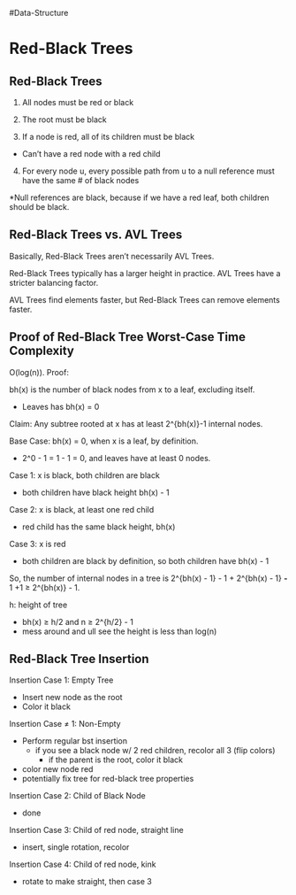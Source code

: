 #Data-Structure 
# Red-Black Trees

## Red-Black Trees

1.  All nodes must be red or black
    
2.  The root must be black
    
3.  If a node is red, all of its children must be black
    

-   Can’t have a red node with a red child

4.  For every node u, every possible path from u to a null reference must have the same # of black nodes

*Null references are black, because if we have a red leaf, both children should be black.

## Red-Black Trees vs. AVL Trees

Basically, Red-Black Trees aren’t necessarily AVL Trees.

Red-Black Trees typically has a larger height in practice. AVL Trees have a stricter balancing factor.

AVL Trees find elements faster, but Red-Black Trees can remove elements faster.

## Proof of Red-Black Tree Worst-Case Time Complexity

O(log(n)). Proof:

bh(x) is the number of black nodes from x to a leaf, excluding itself.

-   Leaves has bh(x) = 0

Claim: Any subtree rooted at x has at least 2^{bh(x)}-1 internal nodes.

Base Case: bh(x) = 0, when x is a leaf, by definition.

-   2^0 - 1 = 1 - 1 = 0, and leaves have at least 0 nodes.

Case 1: x is black, both children are black

-   both children have black height bh(x) - 1

Case 2: x is black, at least one red child

-   red child has the same black height, bh(x)

Case 3: x is red

-   both children are black by definition, so both children have bh(x) - 1

So, the number of internal nodes in a tree is 2^{bh(x) - 1} - 1 + 2^{bh(x) - 1} **-** 1 +1 ≥ 2^{bh(x)} - 1.

h: height of tree

-   bh(x) ≥ h/2 and n ≥ 2^{h/2} - 1
-   mess around and ull see the height is less than log(n)

## Red-Black Tree Insertion

Insertion Case 1: Empty Tree

-   Insert new node as the root
-   Color it black

Insertion Case ≠ 1: Non-Empty

-   Perform regular bst insertion
    -   if you see a black node w/ 2 red children, recolor all 3 (flip colors)
        -   if the parent is the root, color it black
-   color new node red
-   potentially fix tree for red-black tree properties

Insertion Case 2: Child of Black Node

-   done

Insertion Case 3: Child of red node, straight line

-   insert, single rotation, recolor

Insertion Case 4: Child of red node, kink

-   rotate to make straight, then case 3